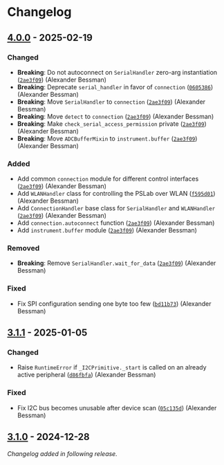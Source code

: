 # Changelog

## [4.0.0] - 2025-02-19

### Changed

- __Breaking__: Do not autoconnect on `SerialHandler` zero-arg instantiation ([`2ae3f09`](https://github.com/fossasia/pslab-python/commit/2ae3f0968fbaac9b99d7fc037fd82f16660cd6e1)) (Alexander Bessman)
- __Breaking__: Deprecate `serial_handler` in favor of `connection` ([`0605386`](https://github.com/fossasia/pslab-python/commit/0605386f74f5929008dd7b8396e6bfe9933c6e92)) (Alexander Bessman)
- __Breaking__: Move `SerialHandler` to `connection` ([`2ae3f09`](https://github.com/fossasia/pslab-python/commit/2ae3f0968fbaac9b99d7fc037fd82f16660cd6e1)) (Alexander Bessman)
- __Breaking__: Move `detect` to `connection` ([`2ae3f09`](https://github.com/fossasia/pslab-python/commit/2ae3f0968fbaac9b99d7fc037fd82f16660cd6e1)) (Alexander Bessman)
- __Breaking__: Make `check_serial_access_permission` private ([`2ae3f09`](https://github.com/fossasia/pslab-python/commit/2ae3f0968fbaac9b99d7fc037fd82f16660cd6e1)) (Alexander Bessman)
- __Breaking__: Move `ADCBufferMixin` to `instrument.buffer` ([`2ae3f09`](https://github.com/fossasia/pslab-python/commit/2ae3f0968fbaac9b99d7fc037fd82f16660cd6e1)) (Alexander Bessman)

### Added

- Add common `connection` module for different control interfaces ([`2ae3f09`](https://github.com/fossasia/pslab-python/commit/2ae3f0968fbaac9b99d7fc037fd82f16660cd6e1)) (Alexander Bessman)
- Add `WLANHandler` class for controlling the PSLab over WLAN ([`f595d01`](https://github.com/fossasia/pslab-python/commit/f595d01b51b8d3d2e7c6b8c8c1e4a051fcb793df)) (Alexander Bessman)
- Add `ConnectionHandler` base class for `SerialHandler` and `WLANHandler` ([`2ae3f09`](https://github.com/fossasia/pslab-python/commit/2ae3f0968fbaac9b99d7fc037fd82f16660cd6e1)) (Alexander Bessman)
- Add `connection.autoconnect` function ([`2ae3f09`](https://github.com/fossasia/pslab-python/commit/2ae3f0968fbaac9b99d7fc037fd82f16660cd6e1)) (Alexander Bessman)
- Add `instrument.buffer` module ([`2ae3f09`](https://github.com/fossasia/pslab-python/commit/2ae3f0968fbaac9b99d7fc037fd82f16660cd6e1)) (Alexander Bessman)

### Removed

- __Breaking__: Remove `SerialHandler.wait_for_data` ([`2ae3f09`](https://github.com/fossasia/pslab-python/commit/2ae3f0968fbaac9b99d7fc037fd82f16660cd6e1)) (Alexander Bessman)

### Fixed

- Fix SPI configuration sending one byte too few ([`bd11b73`](https://github.com/fossasia/pslab-python/commit/bd11b7319af7768a6929ba35d0b5e81b43ee5033)) (Alexander Bessman)

## [3.1.1] - 2025-01-05

### Changed

- Raise `RuntimeError` if `_I2CPrimitive._start` is called on an already active peripheral ([`d86fbfa`](https://github.com/fossasia/pslab-python/commit/d86fbfa324b6671926a8548340221b40228c782c)) (Alexander Bessman)

### Fixed

- Fix I2C bus becomes unusable after device scan ([`05c135d`](https://github.com/fossasia/pslab-python/commit/05c135d8c59b5075a1d36e3af256022f5759a3a5)) (Alexander Bessman)

## [3.1.0] - 2024-12-28

_Changelog added in following release._

[4.0.0]: https://github.com/fossasia/pslab-python/releases/tag/4.0.0
[3.1.1]: https://github.com/fossasia/pslab-python/releases/tag/3.1.1
[3.1.0]: https://github.com/fossasia/pslab-python/releases/tag/3.1.0
